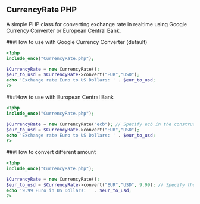 ## CurrencyRate PHP
A simple PHP class for converting exchange rate in realtime using Google Currency Converter or European Central Bank.

###How to use with Google Currency Converter (default)
```php
<?php
include_once("CurrencyRate.php");

$CurrencyRate = new CurrencyRate();
$eur_to_usd = $CurrencyRate->convert("EUR","USD"); 
echo 'Exchange rate Euro to US Dollars: ' . $eur_to_usd;
?>
```

###How to use with European Central Bank
```php
<?php
include_once("CurrencyRate.php");

$CurrencyRate = new CurrencyRate("ecb"); // Specify ecb in the construction of the class
$eur_to_usd = $CurrencyRate->convert("EUR","USD");
echo 'Exchange rate Euro to US Dollars: ' . $eur_to_usd;
?>
```

###How to convert different amount
```php
<?php
include_once("CurrencyRate.php");

$CurrencyRate = new CurrencyRate(); 
$eur_to_usd = $CurrencyRate->convert("EUR","USD", 9.99); // Specify the amount as the third argument
echo '9.99 Euro in US Dollars: ' . $eur_to_usd;
?>
```